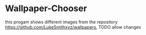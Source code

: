 # Wallpaper-Chooser
this progam shows different images from the repository https://github.com/LukeSmithxyz/wallpapers, TODO allow changes
